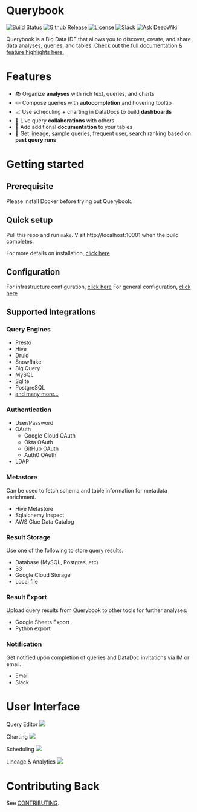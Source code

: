 # Querybook

[![Build Status](https://github.com/pinterest/querybook/actions/workflows/lint.yml/badge.svg)](https://github.com/pinterest/querybook/actions)
[![Github Release](https://img.shields.io/github/v/release/pinterest/querybook)](https://github.com/pinterest/querybook/releases)
[![License](http://img.shields.io/:license-Apache%202-blue.svg)](http://www.apache.org/licenses/LICENSE-2.0.txt)
[![Slack](https://img.shields.io/badge/Slack-Join%20our%20community-brightgreen?style=flat&logo=slack)](https://join.slack.com/t/querybook/shared_invite/zt-se82lvld-yyzRIqvIASsyYozk7jMCYQ)
[![Ask DeepWiki](https://deepwiki.com/badge.svg)](https://deepwiki.com/pinterest/querybook)

Querybook is a Big Data IDE that allows you to discover, create, and share data analyses, queries, and tables.
[Check out the full documentation & feature highlights here.](https://querybook.org)

# Features

-   📚 Organize **analyses** with rich text, queries, and charts
-   ✏️ Compose queries with **autocompletion** and hovering tooltip
-   📈 Use scheduling + charting in DataDocs to build **dashboards**
-   🙌 Live query **collaborations** with others
-   📝 Add additional **documentation** to your tables
-   🧮 Get lineage, sample queries, frequent user, search ranking based on **past query runs**

# Getting started

## Prerequisite

Please install Docker before trying out Querybook.

## Quick setup

Pull this repo and run `make`. Visit http://localhost:10001 when the build completes.

For more details on installation, [click here](docs_website/docs/setup_guide/overview.mdx)

## Configuration

For infrastructure configuration, [click here](docs_website/docs/configurations/infra_config.mdx)
For general configuration, [click here](docs_website/docs/configurations/general_config.mdx)

## Supported Integrations

### Query Engines

-   Presto
-   Hive
-   Druid
-   Snowflake
-   Big Query
-   MySQL
-   Sqlite
-   PostgreSQL
-   [and many more...](https://www.querybook.org/docs/setup_guide/connect_to_query_engines#all-query-engines)

### Authentication

-   User/Password
-   OAuth
    -   Google Cloud OAuth
    -   Okta OAuth
    -   GitHub OAuth
    -   Auth0 OAuth
-   LDAP

### Metastore

Can be used to fetch schema and table information for metadata enrichment.

-   Hive Metastore
-   Sqlalchemy Inspect
-   AWS Glue Data Catalog

### Result Storage

Use one of the following to store query results.

-   Database (MySQL, Postgres, etc)
-   S3
-   Google Cloud Storage
-   Local file

### Result Export

Upload query results from Querybook to other tools for further analyses.

-   Google Sheets Export
-   Python export

### Notification

Get notified upon completion of queries and DataDoc invitations via IM or email.

-   Email
-   Slack

# User Interface

Query Editor
![](./docs_website/static/img/key_features/editor.gif)

Charting
![](./docs_website/static/img/key_features/visualization.gif)

Scheduling
![](./docs_website/static/img/key_features/scheduling.png)

Lineage & Analytics
![](./docs_website/static/img/key_features/analytics.gif)

# Contributing Back

See [CONTRIBUTING](CONTRIBUTING.md).
